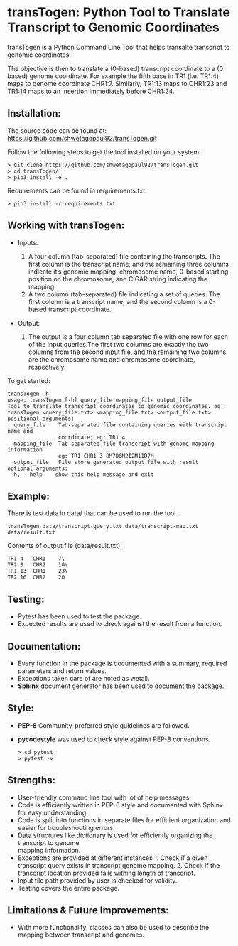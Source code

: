 transTogen: Python Tool to Translate Transcript to Genomic Coordinates
======================================================================

transTogen is a Python Command Line Tool that helps transalte transcript to genomic coordinates.

The objective is then to translate a (0-based) transcript coordinate to a (0 based) genome coordinate. For example the fifth base in TR1 (i.e. TR1:4) maps to genome coordinate CHR1:7. Similarly, TR1:13 maps to CHR1:23 and TR1:14 maps to an insertion immediately before CHR1:24.

Installation:
-------------

The source code can be found at: <https://github.com/shwetagopaul92/transTogen.git>

Follow the following steps to get the tool installed on your system:

    > git clone https://github.com/shwetagopaul92/transTogen.git
    > cd transTogen/
    > pip3 install -e .

Requirements can be found in requirements.txt.

    > pip3 install -r requirements.txt

Working with transTogen:
------------------------
- Inputs:

  1. A four column (tab-separated) file containing the transcripts. The first column is the transcript name, and the remaining three columns indicate it’s genomic mapping: chromosome name, 0-based starting position on the chromosome, and CIGAR string indicating the mapping.
  2. A two column (tab-separated) file indicating a set of queries. The first column is a transcript name, and the second column is a 0-based transcript coordinate.

- Output:
  1. The output is a four column tab separated file with one row for each of the input
     queries.The first two columns are exactly the two columns from the second input file, and the remaining two columns are the chromosome name and chromosome coordinate, respectively.

To get started:


    transTogen -h
    usage: transTogen [-h] query_file mapping_file output_file
    Tool to translate transcript coordinates to genomic coordinates. eg:
    transTogen <query_file.txt> <mapping_file.txt> <output_file.txt>
    positional arguments:
      query_file    Tab-separated file containing queries with transcript name and
                    coordinate; eg: TR1 4
      mapping_file  Tab-separated file transcript with genome mapping information
                    eg: TR1 CHR1 3 8M7D6M2I2M11D7M
      output_file   File store generated output file with result
    optional arguments:
     -h, --help    show this help message and exit


**Example:**
------------

There is test data in data/ that can be used to run the tool.

    transTogen data/transcript-query.txt data/transcript-map.txt data/result.txt

Contents of output file (data/result.txt):

    TR1	4	CHR1	7\
    TR2	0	CHR2	10\
    TR1	13	CHR1	23\
    TR2	10	CHR2	20

Testing:
--------
- Pytest has been used to test the package.
- Expected results are used to check against the result from a function.


Documentation:
--------------
- Every function in the package is documented with a summary, required parameters and return values.
- Exceptions taken care of are noted as wetall.
- **Sphinx** document generator has been used to document the package.

Style:
-----
- **PEP-8** Community-preferred style guidelines are followed.
- **pycodestyle** was used to check style against PEP-8 conventions.

      > cd pytest 
      > pytest -v 
Strengths:
----------
- User-friendly command line tool with lot of help messages.
- Code is efficiently written in PEP-8 style and documented with Sphinx for easy understanding.
- Code is split into functions in separate files for efficient organization and
  easier for troubleshooting errors.
- Data structures like dictionary is used for efficiently organizing the transcript to genome   
  mapping information.
- Exceptions are provided at different instances
      1. Check if a given transcript query exists
         in transcript genome mapping.
      2. Check if the transcript location provided
         falls withing length of transcript.
- Input file path provided by user is checked for validity.
- Testing covers the entire package.

Limitations & Future Improvements:
----------------------------------
- With more functionality, classes can also be used to describe the mapping
  between transcript and genomes.
